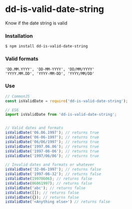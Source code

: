 # dd-is-valid-date-string
Know if the date string is valid

### Installation
```shell
$ npm install dd-is-valid-date-string
```

### Valid formats
```shell
'DD.MM.YYYY', 'DD-MM-YYYY', 'DD/MM/YYYY'
'YYYY.MM.DD', 'YYYY-MM-DD', 'YYYY/MM/DD'
```

### Use
```javascript
// CommonJS
const isValidDate = require('dd-is-valid-date-string');

// ES6
import isValidDate from 'dd-is-valid-date-string';
```

```javascript

// Valid dates and formats
isValidDate('06.06.1997'); // returns true
isValidDate('06-06-1997'); // returns true
isValidDate('06/06/1997'); // returns true
isValidDate('1997.06.06'); // returns true
isValidDate('1997-06-06'); // returns true
isValidDate('1997/06/06'); // returns true

// Invalid dates and formats or whatever
isValidDate('32-06-1997'); // returns false
isValidDate('1997-06-32'); // returns false
isValidDate(19970606); // returns false
isValidDate(06061997); // returns false
isValidDate('abc'); // returns false
isValidDate([]); // returns false
isValidDate({}); // returns false
isValidDate('<Anything else>') // returns false

```
